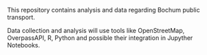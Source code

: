 This repository contains analysis and data regarding Bochum public transport. 

Data collection and analysis will use tools like OpenStreetMap, OverpassAPI, R,
Python and possible their integration in Jupyther Notebooks. 
